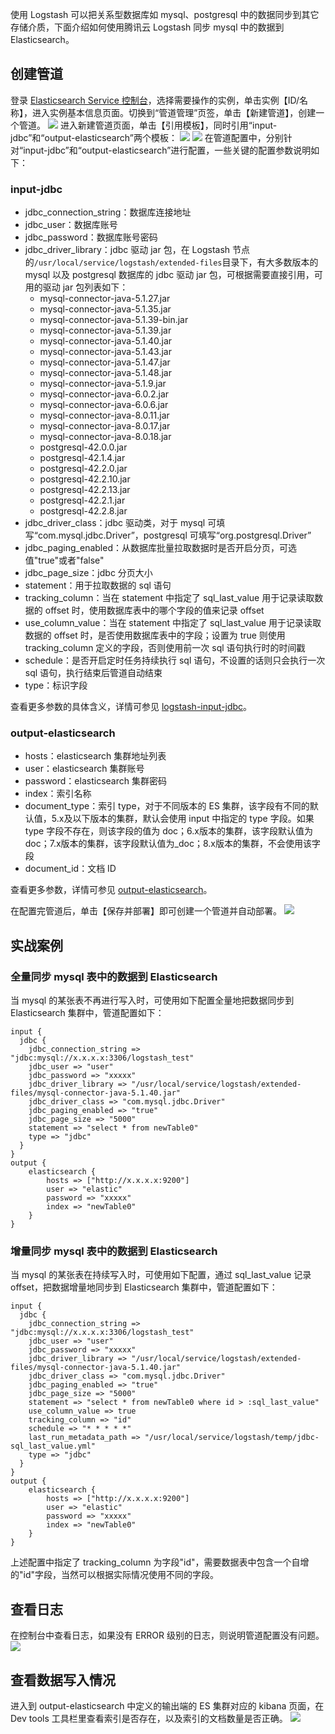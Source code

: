 使用 Logstash 可以把关系型数据库如 mysql、postgresql 中的数据同步到其它存储介质，下面介绍如何使用腾讯云 Logstash 同步 mysql 中的数据到 Elasticsearch。

## 创建管道
登录 [Elasticsearch Service 控制台](https://console.cloud.tencent.com/es/logstash)，选择需要操作的实例，单击实例【ID/名称】，进入实例基本信息页面。切换到“管道管理”页签，单击【新建管道】，创建一个管道。
![](https://main.qcloudimg.com/raw/123a56e009cd371e6ce7a498f79d49a1.png)
进入新建管道页面，单击【引用模板】，同时引用“input-jdbc”和“output-elasticsearch”两个模板：
![](https://main.qcloudimg.com/raw/b2f664a511a2ba7c603d832627b2b19b.png)
![](https://main.qcloudimg.com/raw/04ca52f36cf8e76895c50bfa2493613d.png)
在管道配置中，分别针对“input-jdbc”和“output-elasticsearch”进行配置，一些关键的配置参数说明如下：

### input-jdbc
- jdbc\_connection\_string：数据库连接地址
- jdbc\_user：数据库账号
- jdbc\_password：数据库账号密码
- jdbc\_driver_library：jdbc 驱动 jar 包，在 Logstash 节点的`/usr/local/service/logstash/extended-files`目录下，有大多数版本的 mysql 以及 postgresql 数据库的 jdbc 驱动 jar 包，可根据需要直接引用，可用的驱动 jar 包列表如下：
	- mysql-connector-java-5.1.27.jar
	- mysql-connector-java-5.1.35.jar
	- mysql-connector-java-5.1.39-bin.jar
	- mysql-connector-java-5.1.39.jar
	- mysql-connector-java-5.1.40.jar
	- mysql-connector-java-5.1.43.jar
	- mysql-connector-java-5.1.47.jar
	- mysql-connector-java-5.1.48.jar
	- mysql-connector-java-5.1.9.jar
	- mysql-connector-java-6.0.2.jar
	- mysql-connector-java-6.0.6.jar
	- mysql-connector-java-8.0.11.jar
	- mysql-connector-java-8.0.17.jar
	- mysql-connector-java-8.0.18.jar
	- postgresql-42.0.0.jar
	- postgresql-42.1.4.jar
	- postgresql-42.2.0.jar
	- postgresql-42.2.10.jar
	- postgresql-42.2.13.jar
	- postgresql-42.2.1.jar
	- postgresql-42.2.8.jar
- jdbc\_driver\_class：jdbc 驱动类，对于 mysql 可填写“com.mysql.jdbc.Driver”，postgresql 可填写“org.postgresql.Driver”
- jdbc\_paging\_enabled：从数据库批量拉取数据时是否开启分页，可选值"true"或者"false"
- jdbc\_page\_size：jdbc 分页大小
- statement：用于拉取数据的 sql 语句
- tracking\_column：当在 statement 中指定了 sql\_last\_value 用于记录读取数据的 offset 时，使用数据库表中的哪个字段的值来记录 offset
- use\_column\_value：当在 statement 中指定了 sql\_last\_value 用于记录读取数据的 offset 时，是否使用数据库表中的字段；设置为 true 则使用 tracking_column 定义的字段，否则使用前一次 sql 语句执行时的时间戳
- schedule：是否开启定时任务持续执行 sql 语句，不设置的话则只会执行一次 sql 语句，执行结束后管道自动结束
- type：标识字段

查看更多参数的具体含义，详情可参见 [logstash-input-jdbc](https://www.elastic.co/guide/en/logstash/7.10/plugins-inputs-jdbc.html#plugins-inputs-jdbc-tracking_column)。

### output-elasticsearch
- hosts：elasticsearch 集群地址列表
- user：elasticsearch 集群账号
- password：elasticsearch 集群密码
- index：索引名称
- document\_type：索引 type，对于不同版本的 ES 集群，该字段有不同的默认值，5.x及以下版本的集群，默认会使用 input 中指定的 type 字段。如果 type 字段不存在，则该字段的值为 doc；6.x版本的集群，该字段默认值为 doc；7.x版本的集群，该字段默认值为\_doc；8.x版本的集群，不会使用该字段
- document_id：文档 ID

查看更多参数，详情可参见 [output-elasticsearch](https://www.elastic.co/guide/en/logstash/7.10/plugins-outputs-elasticsearch.html)。

在配置完管道后，单击【保存并部署】即可创建一个管道并自动部署。
![](https://main.qcloudimg.com/raw/4624ba100e9b21f31f63972c4be9d2c6.png)

## 实战案例
### 全量同步 mysql 表中的数据到 Elasticsearch
当 mysql 的某张表不再进行写入时，可使用如下配置全量地把数据同步到 Elasticsearch 集群中，管道配置如下：
```
input {
  jdbc {
    jdbc_connection_string => "jdbc:mysql://x.x.x.x:3306/logstash_test"
    jdbc_user => "user"
    jdbc_password => "xxxxx"
    jdbc_driver_library => "/usr/local/service/logstash/extended-files/mysql-connector-java-5.1.40.jar"
    jdbc_driver_class => "com.mysql.jdbc.Driver"
    jdbc_paging_enabled => "true"
    jdbc_page_size => "5000"
    statement => "select * from newTable0"
    type => "jdbc"
  }
}
output {
    elasticsearch {
        hosts => ["http://x.x.x.x:9200"]
        user => "elastic"
        password => "xxxxx"
        index => "newTable0"
    }
}
```

### 增量同步 mysql 表中的数据到 Elasticsearch
当 mysql 的某张表在持续写入时，可使用如下配置，通过 sql\_last\_value 记录 offset，把数据增量地同步到 Elasticsearch 集群中，管道配置如下：
```
input {
  jdbc {
    jdbc_connection_string => "jdbc:mysql://x.x.x.x:3306/logstash_test"
    jdbc_user => "user"
    jdbc_password => "xxxxx"
    jdbc_driver_library => "/usr/local/service/logstash/extended-files/mysql-connector-java-5.1.40.jar"
    jdbc_driver_class => "com.mysql.jdbc.Driver"
    jdbc_paging_enabled => "true"
    jdbc_page_size => "5000"
    statement => "select * from newTable0 where id > :sql_last_value"
    use_column_value => true
    tracking_column => "id"
    schedule => "* * * * *"
    last_run_metadata_path => "/usr/local/service/logstash/temp/jdbc-sql_last_value.yml"
    type => "jdbc"
  }
}
output {
    elasticsearch {
        hosts => ["http://x.x.x.x:9200"]
        user => "elastic"
        password => "xxxxx"
        index => "newTable0"
    }
}
```
上述配置中指定了 tracking_column 为字段"id"，需要数据表中包含一个自增的"id"字段，当然可以根据实际情况使用不同的字段。

## 查看日志
在控制台中查看日志，如果没有 ERROR 级别的日志，则说明管道配置没有问题。
![](https://main.qcloudimg.com/raw/5e7e57882ac53f446b7e108b767a3c4e.png)

## 查看数据写入情况
进入到 output-elasticsearch 中定义的输出端的 ES 集群对应的 kibana 页面，在 Dev tools 工具栏里查看索引是否存在，以及索引的文档数量是否正确。
![](https://main.qcloudimg.com/raw/015063d8147cbd78ed18f046417b7a7a.png)
